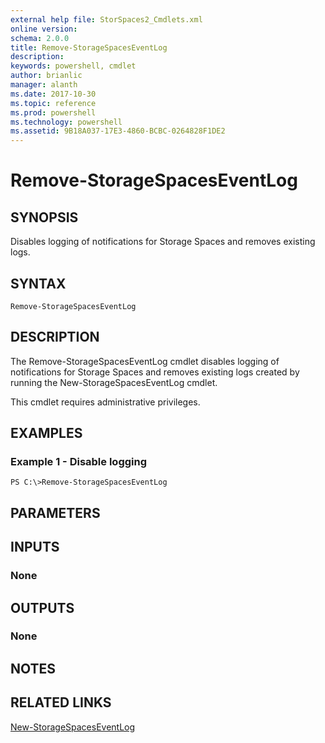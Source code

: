 ```yaml
---
external help file: StorSpaces2_Cmdlets.xml
online version: 
schema: 2.0.0
title: Remove-StorageSpacesEventLog
description: 
keywords: powershell, cmdlet
author: brianlic
manager: alanth
ms.date: 2017-10-30
ms.topic: reference
ms.prod: powershell
ms.technology: powershell
ms.assetid: 9B18A037-17E3-4860-BCBC-0264828F1DE2
---
```


# Remove-StorageSpacesEventLog

## SYNOPSIS
Disables logging of notifications for Storage Spaces and removes existing logs.

## SYNTAX

```
Remove-StorageSpacesEventLog
```

## DESCRIPTION
The Remove-StorageSpacesEventLog cmdlet disables logging of notifications for Storage Spaces and removes existing logs created by running the New-StorageSpacesEventLog cmdlet.

This cmdlet requires administrative privileges.

## EXAMPLES

### Example 1 - Disable logging
```
PS C:\>Remove-StorageSpacesEventLog
```

## PARAMETERS

## INPUTS

### None

## OUTPUTS

### None

## NOTES

## RELATED LINKS

[New-StorageSpacesEventLog](./New-StorageSpacesEventLog.md)

